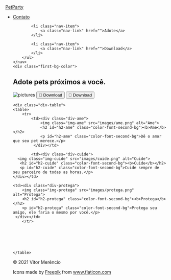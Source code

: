 <!DOCTYPE html>
<html lang="pt-bt">
<head>
    <meta charset="UTF-8">
    <meta http-equiv="X-UA-Compatible" content="IE=edge">
    <meta name="viewport" content="width=device-width, initial-scale=1.0">
    <title>PetParty</title>
    <link rel="stylesheet" href="css/styles.css">
    <link rel="stylesheet" href="https://cdn.jsdelivr.net/npm/bootstrap@4.6.0/dist/css/bootstrap.min.css" integrity="sha384-B0vP5xmATw1+K9KRQjQERJvTumQW0nPEzvF6L/Z6nronJ3oUOFUFpCjEUQouq2+l" crossorigin="anonymous">
    <link href="https://fonts.googleapis.com/css2?family=Montserrat:wght@900&display=swap" rel="stylesheet">
    <script src="https://cdn.jsdelivr.net/npm/bootstrap@5.0.2/dist/js/bootstrap.bundle.min.js" integrity="sha384-MrcW6ZMFYlzcLA8Nl+NtUVF0sA7MsXsP1UyJoMp4YLEuNSfAP+JcXn/tWtIaxVXM" crossorigin="anonymous"></script>
</head>
<body>
    <nav class="navbar navbar-expand-lg navbar-dark bg-danger">
        <a class="navbar-brand" href="">PetParty</a>
        <ul class="navbar-nav ml-auto">
            <li class="nav-item">
                <a class="nav-link" href="">Contato</a>
            </li>

            <li class="nav-item">
                <a class="nav-link" href="">Adote</a>
            </li>

            <li class="nav-item">
                <a class="nav-link" href="">Download</a>
            </li>
        </ul>
    </nav>
    <div class="first-bg-color">
    
   <h1 class="first-title">Adote pets próximos a você.</h1>
   <img class="celular-cachorro" src="images/cachorro-livro.png" alt="pictures">
   <button type="button" id="btn-apple" class="btn btn-dark">🍏 Download</button>
   <button type="button" id="btn-playstore" class="btn btn-outline-light">🍐 Download</button>
   
   
</div>
<div class="second-bg-color">

    <div class="div-table">
    <table>
        <tr>
            <td><div class="div-ame">
                <img class="img-ame" src="images/ame.png" alt="Ame">
                <h2 id="h2-ame" class="color-font-second-bg"><b>Ame</b></h2>
                <p id="h2-ame" class="color-font-second-bg">Dê o amor que seu pet merece.</p>
             </div></td>

            <td><div class="div-cuide">
      <img class="img-cuide" src="images/cuide.png" alt="Cuide">
       <h2 id="h2-cuide" class="color-font-second-bg"><b>Cuide</b></h2>
       <p id="h2-cuide" class="color-font-second-bg">Cuide sempre de seu parceiro de todas as horas.</p>
    </div></td>

    <td><div class="div-protega">
        <img class="img-protega" src="images/protega.png" alt="Protega">
        <h2 id="h2-protega" class="color-font-second-bg"><b>Protega</b></h2>
        <p id="h2-protega" class="color-font-second-bg">Protega seu amigo, ele faria o mesmo por você.</p>
     </div></td>
        </tr>
    

    

    

    </table>
</div>

</div>

<div class="third-bg-color">
    <p class="p-third-bg-color">© 2021 Vitor Merêncio</p>
    <p class="freepik">Icons made by <a class="link-freepik" href="https://www.freepik.com" title="Freepik">Freepik</a> from <a class="link-flaticon" href="https://www.flaticon.com/" title="Flaticon">www.flaticon.com</a></p>




</div>



</body>
</html>

